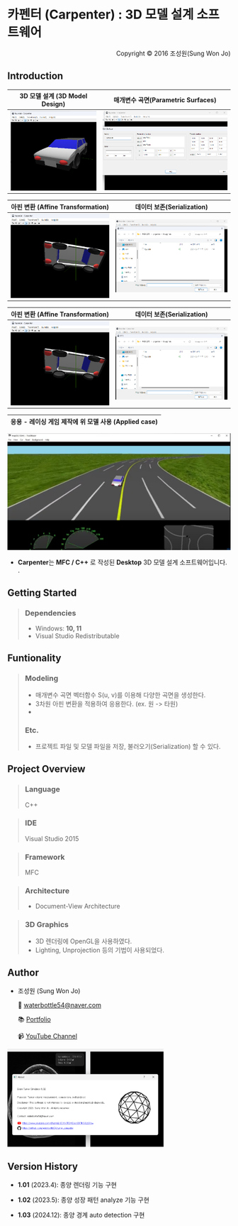 # 카펜터 (Carpenter) : 3D 모델 설계 소프트웨어
<p align="right">Copyright © 2016 조성원(Sung Won Jo)</p>

 ## Introduction
 
 3D 모델 설계 (3D Model Design) | 매개변수 곡면(Parametric Surfaces)
:-----------------------------:|:------------------------:
![](https://github.com/waterbottle54/carpenters-mfc/blob/main/screenshots/car.png) | ![](https://github.com/waterbottle54/carpenters-mfc/blob/main/screenshots/dialog.png)

 아핀 변환 (Affine Transformation) | 데이터 보존(Serialization)
:-----------------------------:|:------------------------:
![](https://github.com/waterbottle54/carpenters-mfc/blob/main/screenshots/transformation.png) | ![](https://github.com/waterbottle54/carpenters-mfc/blob/main/screenshots/serialization.png)

 아핀 변환 (Affine Transformation) | 데이터 보존(Serialization)
:-----------------------------:|:------------------------:
![](https://github.com/waterbottle54/carpenters-mfc/blob/main/screenshots/transformation.png) | ![](https://github.com/waterbottle54/carpenters-mfc/blob/main/screenshots/serialization.png)

 응용 - 레이싱 게임 제작에 위 모델 사용 (Applied case) |
:-----------------------------:|
![](https://github.com/waterbottle54/carpenters-mfc/blob/main/screenshots/dashboard.png)

 * **Carpenter**는 **MFC / C++** 로 작성된 **Desktop** 3D 모델 설계 소프트웨어입니다.<br>.

 ## Getting Started
> ### Dependencies
> * Windows: **10, 11**
> * Visual Studio Redistributable

 ## Funtionality
> ### Modeling
> * 매개변수 곡면 벡터함수 S(u, v)를 이용해 다양한 곡면을 생성한다.
> * 3차원 아핀 변환을 적용하여 응용한다. (ex. 원 -> 타원)
> * 
> ### Etc.
> * 프로젝트 파일 및 모델 파일을 저장, 불러오기(Serialization) 할 수 있다.

 ## Project Overview
> ### Language
> C++

> ### IDE
> Visual Studio 2015

> ### Framework
> MFC
 
> ### Architecture
> * Document-View Architecture
 
> ### 3D Graphics
> * 3D 렌더링에 OpenGL을 사용하였다.
> * Lighting, Unprojection 등의 기법이 사용되었다.

 ## Author
 * 조성원 (Sung Won Jo)
 
     📧 waterbottle54@naver.com
   
     📚 [Portfolio](https://www.devsungwonjo.pe.kr/)
   
     📹 [YouTube Channel](https://github.com/waterbottle54)
   
 <img src="https://github.com/waterbottle54/tumor_simulator/blob/main/screenshots/demo-about.png" alt="My Image" width="70%">

 ## Version History
 * **1.01** (2023.4): 종양 렌더링 기능 구현
   
 * **1.02** (2023.5): 종양 성장 패턴 analyze 기능 구현

 * **1.03** (2024.12): 종양 경계 auto detection 구현



